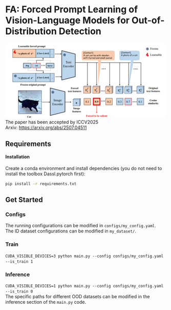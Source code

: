 # FA: Forced Prompt Learning of Vision-Language Models for Out-of-Distribution Detection
![FA framework](framework.png)
The paper has been accepted by ICCV2025  
Arxiv: https://arxiv.org/abs/2507.04511

## Requirements
#### Installation
Create a conda environment and install dependencies (you do not need to install the toolbox Dassl.pytorch first):
```bash
pip install -r requirements.txt
```

## Get Started
### Configs
The running configurations can be modified in `configs/my_config.yaml`.  
The ID dataset configurations can be modified in `my_dataset/`.

### Train
`CUDA_VISIBLE_DEVICES=3 python main.py --config configs/my_config.yaml --is_train 1`

### Inference
`CUDA_VISIBLE_DEVICES=1 python main.py --config configs/my_config.yaml --is_train 0`  
The specific paths for different OOD datasets can be modified in the inference section of the `main.py` code.


